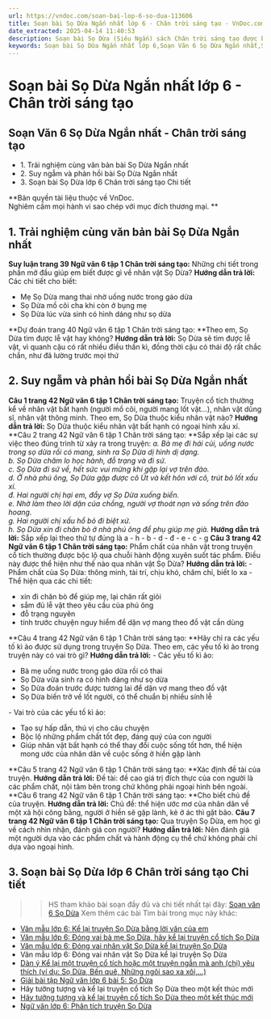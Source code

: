 ```yaml
---
url: https://vndoc.com/soan-bai-lop-6-so-dua-113606
title: Soạn bài Sọ Dừa Ngắn nhất lớp 6 - Chân trời sáng tạo - VnDoc.com
date_extracted: 2025-04-14 11:40:53
description: Soạn bài Sọ Dừa (Siêu Ngắn) sách Chân trời sáng tạo được biên soạn nhằm giúp các em HS đạt kết quả tốt trong quá trình làm bài tập và học tập môn Ngữ văn lớp 6.
keywords: Soạn bài Sọ Dừa Ngắn nhất lớp 6,Soạn Văn 6 Sọ Dừa Ngắn nhất,Soạn bài Sọ Dừa Ngắn nhất Chân trời sáng tạo,soạn bài sọ dừa ngắn gọn,soạn bài sọ dừa siêu ngắn,soạn bài sọ dừa ngắn nhất,soạn văn 6 sọ dừa ngắn gọn,soạn ngữ văn 6 sọ dừa ngắn gọn,Soạn văn 6 Sọ Dừa,Soạn bài Sọ Dừa,Soạn Sọ Dừa,Sọ Dừa,Sọ Dừa lớp 6,soạn văn 6 Sọ Dừa sách Chân trời sáng tạo,Soạn bài Sọ Dừa sách Chân trời sáng tạo,Soạn Sọ Dừa sách Chân trời sáng tạo,ngữ văn 6,ngữ văn 6 tập 1
---
```


# Soạn bài Sọ Dừa Ngắn nhất lớp 6 - Chân trời sáng tạo
## **Soạn Văn 6 Sọ Dừa Ngắn nhất - Chân trời sáng tạo**
  * 1\. Trải nghiệm cùng văn bản bài Sọ Dừa Ngắn nhất
  * 2\. Suy ngẫm và phản hồi bài Sọ Dừa Ngắn nhất
  * 3\. Soạn bài Sọ Dừa lớp 6 Chân trời sáng tạo Chi tiết

**Bản quyền tài liệu thuộc về VnDoc.  
Nghiêm cấm mọi hành vi sao chép với mục đích thương mại. **
## **1\. Trải nghiệm cùng văn bản bài Sọ Dừa Ngắn nhất**
**Suy luận trang 39 Ngữ văn 6 tập 1 Chân trời sáng tạo:** Những chi tiết trong phần mở đầu giúp em biết được gì về nhân vật Sọ Dừa?
**Hướng dẫn trả lời:**
Các chi tiết cho biết:
  * Mẹ Sọ Dừa mang thai nhờ uống nước trong gáo dừa
  * Sọ Dừa mồ côi cha khi còn ở bụng mẹ
  * Sọ Dừa lúc vừa sinh có hình dáng như sọ dừa

**Dự đoán trang 40 Ngữ văn 6 tập 1 Chân trời sáng tạo: **Theo em, Sọ Dừa tìm được lễ vật hay không?
**Hướng dẫn trả lời:**
Sọ Dừa sẽ tìm được lễ vật, vì quanh cậu có rất nhiều điều thần kì, đồng thời cậu có thái độ rất chắc chắn, như đã lường trước mọi thứ
## **2\. Suy ngẫm và phản hồi bài Sọ Dừa Ngắn nhất**
**Câu 1 trang 42 Ngữ văn 6 tập 1 Chân trời sáng tạo:** Truyện cổ tích thường kể về nhân vật bất hạnh \(người mồ côi, người mang lốt vật...\), nhân vật dũng sĩ, nhân vật thông minh. Theo em, Sọ Dừa thuộc kiểu nhân vật nào?
**Hướng dẫn trả lời:**
Sọ Dừa thuộc kiểu nhân vật bất hạnh có ngoại hình xấu xí.
**Câu 2 trang 42 Ngữ văn 6 tập 1 Chân trời sáng tạo: **Sắp xếp lại các sự việc theo đúng trình từ xảy ra trong truyện:
_a. Bà mẹ đi hái củi, uống nước trong sọ dừa rồi có mang, sinh ra Sọ Dừa dị hình dị dạng._  
_b. Sọ Dừa chăm lo học hành, đỗ trạng và đi sứ._  
_c. Sọ Dừa đi sứ về, hết sức vui mừng khi gặp lại vợ trên đảo._  
_d. Ở nhà phú ông, Sọ Dừa gặp được cô Út và kết hôn với cô, trút bỏ lốt xấu xí._  
_đ. Hai người chị hại em, đẩy vợ Sọ Dừa xuống biển._  
_e. Nhờ làm theo lời dặn của chồng, người vợ thoát nạn và sống trên đảo hoang._  
_g. Hai người chị xấu hổ bỏ đi biệt xứ._  
_h. Sọ Dừa xin đi chăn bò ở nhà phú ông để phụ giúp mẹ già._
**Hướng dẫn trả lời:**
Sắp xếp lại theo thứ tự đúng là a - h - b - d - đ - e - c - g
**Câu 3 trang 42 Ngữ văn 6 tập 1 Chân trời sáng tạo:** Phẩm chất của nhân vật trong truyện cổ tích thường được bộc lộ qua chuỗi hành động xuyên suốt tác phẩm. Điều này được thể hiện như thế nào qua nhân vật Sọ Dừa?
**Hướng dẫn trả lời:**
\- Phẩm chất của Sọ Dừa: thông minh, tài trí, chịu khó, chăm chỉ, biết lo xa
\- Thể hiện qua các chi tiết:
  * xin đi chăn bò để giúp mẹ, lại chăn rất giỏi
  * sắm đủ lễ vật theo yêu cầu của phú ông
  * đỗ trạng nguyên
  * tính trước chuyện nguy hiểm để dặn vợ mang theo đồ vật cần dùng

**Câu 4 trang 42 Ngữ văn 6 tập 1 Chân trời sáng tạo: **Hãy chỉ ra các yếu tố kì ảo được sử dụng trong truyện Sọ Dừa. Theo em, các yếu tố kì ảo trong truyện này có vai trò gì?
**Hướng dẫn trả lời:**
\- Các yếu tố kì ảo:
  * Bà mẹ uống nước trong gáo dừa rồi có thai
  * Sọ Dừa vừa sinh ra có hình dáng như sọ dừa
  * Sọ Dừa đoán trước được tương lai để dặn vợ mang theo đồ vật
  * Sọ Dừa biến trở về lốt người, có thể chuẩn bị nhiều sính lễ

\- Vai trò của các yếu tố kì ảo:
  * Tạo sự hấp dẫn, thú vị cho câu chuyện
  * Bộc lộ những phẩm chất tốt đẹp, đáng quý của con người
  * Giúp nhân vật bất hạnh có thể thay đổi cuộc sống tốt hơn, thể hiện mong ước của nhân dân về cuộc sống ở hiền gặp lành

**Câu 5 trang 42 Ngữ văn 6 tập 1 Chân trời sáng tạo: **Xác định đề tài của truyện.
**Hướng dẫn trả lời:**
Đề tài: đề cao giá trị đích thực của con người là các phẩm chất, nội tâm bên trong chứ không phải ngoại hình bên ngoài.
**Câu 6 trang 42 Ngữ văn 6 tập 1 Chân trời sáng tạo: **Cho biết chủ đề của truyện.
**Hướng dẫn trả lời:**
Chủ đề: thể hiện ước mơ của nhân dân về một xã hội công bằng, người ở hiền sẽ gặp lành, kẻ ở ác thì gặt bão.
**Câu 7 trang 42 Ngữ văn 6 tập 1 Chân trời sáng tạo:** Qua truyện Sọ Dừa, em học gì về cách nhìn nhận, đánh giá con người?
**Hướng dẫn trả lời:**
Nên đánh giá một người dựa vào các phẩm chất và hành động cụ thể chứ không phải chỉ dựa vào ngoại hình.
## **3\. Soạn bài Sọ Dừa lớp 6 Chân trời sáng tạo Chi tiết**
>> HS tham khảo bài soạn đầy đủ và chi tiết nhất tại đây: [Soạn văn 6 Sọ Dừa](<https://vndoc.com/soan-so-dua-233780>)
Xem thêm các bài Tìm bài trong mục này khác:
  * [Văn mẫu lớp 6: Kể lại truyện Sọ Dừa bằng lời văn của em](</van-mau-lop-6-ke-lai-truyen-so-dua-bang-loi-van-cua-em-1153>)
  * [Văn mẫu lớp 6: Đóng vai bà mẹ Sọ Dừa, hãy kể lại truyện cổ tích Sọ Dừa](</van-mau-lop-6-dong-vai-ba-me-so-dua-hay-ke-lai-truyen-co-tich-so-dua-1152>)
  * [Văn mẫu lớp 6: Đóng vai nhân vật Sọ Dừa kể lại truyện Sọ Dừa](</van-mau-lop-6-dong-vai-nhan-vat-so-dua-ke-lai-truyen-so-dua-1039>)
  * Văn mẫu lớp 6: Đóng vai nhân vật Sọ Dừa kể lại truyện Sọ Dừa
  * [Dàn ý Kể lại một truyện cổ tích hoặc một truyện ngắn mà anh \(chị\) yêu thích \(ví dụ: Sọ Dừa, Bến quê, Những ngôi sao xa xôi,…\)](</dan-y-ke-lai-mot-truyen-co-tich-hoac-mot-truyen-ngan-ma-anh-chi-yeu-thich-vi-du-so-dua-ben-que-nhung-ngoi-sao-xa-xoi-748>)
  * [Giải bài tập Ngữ văn lớp 6 bài 5: Sọ Dừa](</giai-bai-tap-ngu-van-lop-6-bai-5-so-dua-137461>)
  * Hãy tưởng tượng và kể lại truyện cổ tích Sọ Dừa theo một kết thúc mới
  * [Hãy tưởng tượng và kể lại truyện cổ tích Sọ Dừa theo một kết thúc mới](</hay-tuong-tuong-va-ke-lai-truyen-co-tich-so-dua-theo-mot-ket-thuc-moi-133471>)
  * [Ngữ văn lớp 6: Phân tích truyện Sọ Dừa](</ngu-van-lop-6-phan-tich-truyen-so-dua-126422>)

